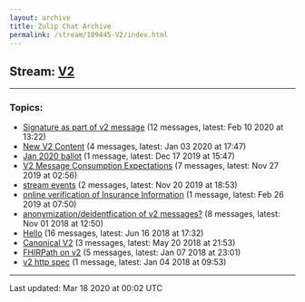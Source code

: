 ```yaml
---
layout: archive
title: Zulip Chat Archive
permalink: /stream/109445-V2/index.html
---
```


## Stream: [V2](https://hl7webmaster.github.io/zulip-hl7-org/stream/109445-V2/index.html)
---

### Topics:

* [Signature as part of v2 message](topic/Signature.20as.20part.20of.20v2.20message.html) (12 messages, latest: Feb 10 2020 at 13:22)
* [New V2 Content](topic/New.20V2.20Content.html) (4 messages, latest: Jan 03 2020 at 17:47)
* [Jan 2020 ballot](topic/Jan.202020.20ballot.html) (1 message, latest: Dec 17 2019 at 15:47)
* [V2 Message Consumption Expectations](topic/V2.20Message.20Consumption.20Expectations.html) (7 messages, latest: Nov 27 2019 at 02:56)
* [stream events](topic/stream.20events.html) (2 messages, latest: Nov 20 2019 at 18:53)
* [online verification of Insurance Information](topic/online.20verification.20of.20Insurance.20Information.html) (1 message, latest: Feb 26 2019 at 07:50)
* [anonymization/deidentfication of v2 messages?](topic/anonymization.2Fdeidentfication.20of.20v2.20messages.3F.html) (8 messages, latest: Nov 01 2018 at 12:50)
* [Hello](topic/Hello.html) (16 messages, latest: Jun 16 2018 at 17:32)
* [Canonical V2](topic/Canonical.20V2.html) (3 messages, latest: May 20 2018 at 21:53)
* [FHIRPath on v2](topic/FHIRPath.20on.20v2.html) (5 messages, latest: Jan 07 2018 at 23:01)
* [v2 http spec](topic/v2.20http.20spec.html) (1 message, latest: Jan 04 2018 at 09:53)

<hr><p>Last updated: Mar 18 2020 at 00:02 UTC</p>